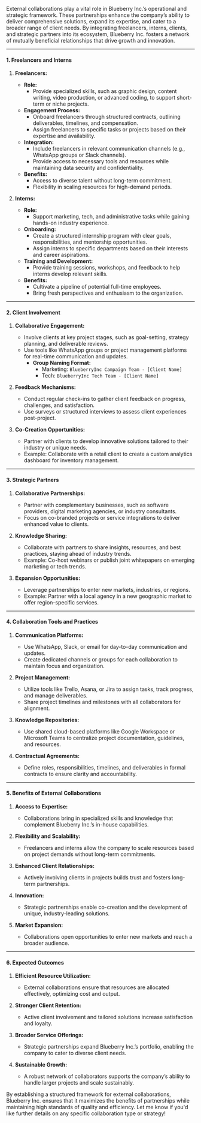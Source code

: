 
External collaborations play a vital role in Blueberry Inc.’s operational and strategic framework. These partnerships enhance the company’s ability to deliver comprehensive solutions, expand its expertise, and cater to a broader range of client needs. By integrating freelancers, interns, clients, and strategic partners into its ecosystem, Blueberry Inc. fosters a network of mutually beneficial relationships that drive growth and innovation.

---

#### **1. Freelancers and Interns**

1. **Freelancers:**
    
    - **Role:**
        - Provide specialized skills, such as graphic design, content writing, video production, or advanced coding, to support short-term or niche projects.
    - **Engagement Process:**
        - Onboard freelancers through structured contracts, outlining deliverables, timelines, and compensation.
        - Assign freelancers to specific tasks or projects based on their expertise and availability.
    - **Integration:**
        - Include freelancers in relevant communication channels (e.g., WhatsApp groups or Slack channels).
        - Provide access to necessary tools and resources while maintaining data security and confidentiality.
    - **Benefits:**
        - Access to diverse talent without long-term commitment.
        - Flexibility in scaling resources for high-demand periods.
2. **Interns:**
    
    - **Role:**
        - Support marketing, tech, and administrative tasks while gaining hands-on industry experience.
    - **Onboarding:**
        - Create a structured internship program with clear goals, responsibilities, and mentorship opportunities.
        - Assign interns to specific departments based on their interests and career aspirations.
    - **Training and Development:**
        - Provide training sessions, workshops, and feedback to help interns develop relevant skills.
    - **Benefits:**
        - Cultivate a pipeline of potential full-time employees.
        - Bring fresh perspectives and enthusiasm to the organization.

---

#### **2. Client Involvement**

1. **Collaborative Engagement:**
    
    - Involve clients at key project stages, such as goal-setting, strategy planning, and deliverable reviews.
    - Use tools like WhatsApp groups or project management platforms for real-time communication and updates.
        - **Group Naming Format:**
            - Marketing: `BlueberryInc Campaign Team - [Client Name]`
            - Tech: `BlueberryInc Tech Team - [Client Name]`
2. **Feedback Mechanisms:**
    
    - Conduct regular check-ins to gather client feedback on progress, challenges, and satisfaction.
    - Use surveys or structured interviews to assess client experiences post-project.
3. **Co-Creation Opportunities:**
    
    - Partner with clients to develop innovative solutions tailored to their industry or unique needs.
    - Example: Collaborate with a retail client to create a custom analytics dashboard for inventory management.

---

#### **3. Strategic Partners**

1. **Collaborative Partnerships:**
    
    - Partner with complementary businesses, such as software providers, digital marketing agencies, or industry consultants.
    - Focus on co-branded projects or service integrations to deliver enhanced value to clients.
2. **Knowledge Sharing:**
    
    - Collaborate with partners to share insights, resources, and best practices, staying ahead of industry trends.
    - Example: Co-host webinars or publish joint whitepapers on emerging marketing or tech trends.
3. **Expansion Opportunities:**
    
    - Leverage partnerships to enter new markets, industries, or regions.
    - Example: Partner with a local agency in a new geographic market to offer region-specific services.

---

#### **4. Collaboration Tools and Practices**

1. **Communication Platforms:**
    
    - Use WhatsApp, Slack, or email for day-to-day communication and updates.
    - Create dedicated channels or groups for each collaboration to maintain focus and organization.
2. **Project Management:**
    
    - Utilize tools like Trello, Asana, or Jira to assign tasks, track progress, and manage deliverables.
    - Share project timelines and milestones with all collaborators for alignment.
3. **Knowledge Repositories:**
    
    - Use shared cloud-based platforms like Google Workspace or Microsoft Teams to centralize project documentation, guidelines, and resources.
4. **Contractual Agreements:**
    
    - Define roles, responsibilities, timelines, and deliverables in formal contracts to ensure clarity and accountability.

---

#### **5. Benefits of External Collaborations**

1. **Access to Expertise:**
    
    - Collaborations bring in specialized skills and knowledge that complement Blueberry Inc.’s in-house capabilities.
2. **Flexibility and Scalability:**
    
    - Freelancers and interns allow the company to scale resources based on project demands without long-term commitments.
3. **Enhanced Client Relationships:**
    
    - Actively involving clients in projects builds trust and fosters long-term partnerships.
4. **Innovation:**
    
    - Strategic partnerships enable co-creation and the development of unique, industry-leading solutions.
5. **Market Expansion:**
    
    - Collaborations open opportunities to enter new markets and reach a broader audience.

---

#### **6. Expected Outcomes**

1. **Efficient Resource Utilization:**
    
    - External collaborations ensure that resources are allocated effectively, optimizing cost and output.
2. **Stronger Client Retention:**
    
    - Active client involvement and tailored solutions increase satisfaction and loyalty.
3. **Broader Service Offerings:**
    
    - Strategic partnerships expand Blueberry Inc.’s portfolio, enabling the company to cater to diverse client needs.
4. **Sustainable Growth:**
    
    - A robust network of collaborators supports the company’s ability to handle larger projects and scale sustainably.

By establishing a structured framework for external collaborations, Blueberry Inc. ensures that it maximizes the benefits of partnerships while maintaining high standards of quality and efficiency. Let me know if you'd like further details on any specific collaboration type or strategy!